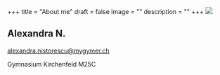+++
title = "About me"
draft = false
image = ""
description = ""
+++
![](/img/default-author.jpg)

## Alexandra N.

alexandra.nistorescu@mygymer.ch

Gymnasium Kirchenfeld M25C